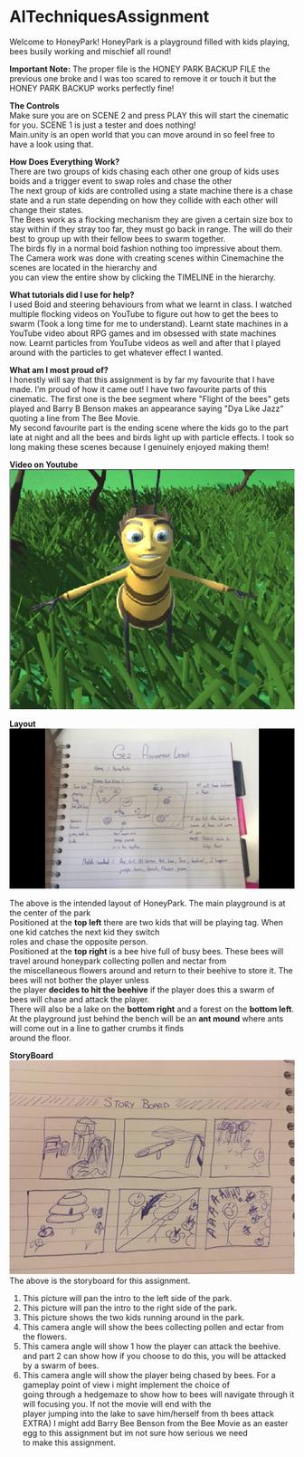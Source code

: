 # AITechniquesAssignment
Welcome to HoneyPark! HoneyPark is a playground filled with kids playing, bees busily working and mischief all round!

**Important Note:** The proper file is the HONEY PARK BACKUP FILE the previous one broke and I was too scared to remove it or touch it but the HONEY PARK BACKUP works perfectly fine!</br>

**The Controls** </br>
Make sure you are on SCENE 2 and press PLAY this will start the cinematic for you. SCENE 1 is just a tester and does nothing!</br>
Main.unity is an open world that you can move around in so feel free to have a look using that. </br>

**How Does Everything Work?** </br>
There are two groups of kids chasing each other one group of kids uses boids and a trigger event to swap roles and chase the other </br>The next group of kids are controlled using a state machine there is a chase state and a run state depending on how they collide with each other will change their states. </br>
The Bees work as a flocking mechanism they are given a certain size box to stay within if they stray too far, they must go back in range. The will do their best to group up with their fellow bees to swarm together.</br>
The birds fly in a normal boid fashion nothing too impressive about them.</br>
The Camera work was done with creating scenes within Cinemachine the scenes are located in the hierarchy and </br>
you can view the entire show by clicking the TIMELINE in the hierarchy.</br>

**What tutorials did I use for help?** </br>
I used Boid and steering behaviours from what we learnt in class. I watched multiple flocking videos on YouTube to figure out how to get the bees to swarm (Took a long time for me to understand). Learnt state machines in a YouTube video about RPG games and im obsessed with state machines now. Learnt particles from YouTube videos as well and after that I played around with the particles to get whatever effect I wanted.</br>

**What am I most proud of?** </br>
I honestly will say that this assignment is by far my favourite that I have made. I’m proud of how it came out! I have two favourite parts of this cinematic. The first one is the bee segment where "Flight of the bees" gets played and Barry B Benson makes an appearance saying "Dya Like Jazz" quoting a line from The Bee Movie. </br>
My second favourite part is the ending scene where the kids go to the part late at night and all the bees and birds light up with particle effects. I took so long making these scenes because I genuinely enjoyed making them!

**Video on Youtube** </br>
[![YouTube](/Images/dyalikejazz.jpg)](https://www.youtube.com/watch?v=FrmfldXzOHM)

**Layout**</br>
![Layout](/Images/layout.jpg) </br>

The above is the intended layout of HoneyPark. The main playground is at the center of the park </br>
Positioned at the **top left** there are two kids that will be playing tag. When one kid catches the next kid they switch </br>
roles and chase the opposite person. </br>
Positioned at the **top right** is a bee hive full of busy bees. These bees will travel around honeypark collecting pollen and nectar from </br>
the miscellaneous flowers around and return to their beehive to store it. The bees will not bother the player unless </br>
the player **decides to hit the beehive** if the player does this a swarm of bees will chase and attack the player. </br>
There will also be a lake on the **bottom right** and a forest on the **bottom left**. </br>
At the playground just behind the bench will be an **ant mound** where ants will come out in a line to gather crumbs it finds </br>
around the floor. 

**StoryBoard**</br>
![Layout](/Images/story.jpg) </br>
The above is the storyboard for this assignment. </br>
1) This picture will pan the intro to the left side of the park. </br>
2) This picture will pan the intro to the right side of the park. </br>
3) This picture shows the two kids running around in the park. </br>
4) This camera angle will show the bees collecting pollen and ectar from the flowers. </br>
5) This camera angle will show 1 how the player can attack the beehive. </br>
and part 2 can show how if you choose to do this, you will be attacked by a swarm of bees. </br>
6) This camera angle will show the player being chased by bees. For a gameplay point of view i might implement the choice of </br>
going through a hedgemaze to show how to bees will navigate through it will focusing you. If not the movie will end with the  </br>
player jumping into the lake to save him/herself from th bees attack </br>
EXTRA) I might add Barry Bee Benson from the Bee Movie as an easter egg to this assignment but im not sure how serious we need  </br>
to make this assignment. </br>


